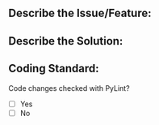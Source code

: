 ## Describe the Issue/Feature:

## Describe the Solution:

## Coding Standard:

Code changes checked with PyLint?
* [ ] Yes
* [ ] No
